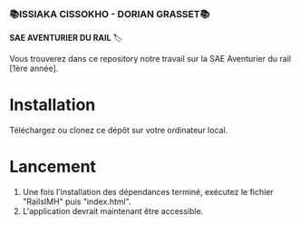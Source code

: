 ### :books:ISSIAKA CISSOKHO - DORIAN GRASSET:books:

**SAE AVENTURIER DU RAIL** :label:

Vous trouverez dans ce repository notre travail sur la SAE Aventurier du rail [1ère année].

# Installation

Téléchargez ou clonez ce dépôt sur votre ordinateur local.

# Lancement

1. Une fois l'installation des dépendances terminé, exécutez le fichier "RailsIMH" puis "index.html".
2. L'application devrait maintenant être accessible.
